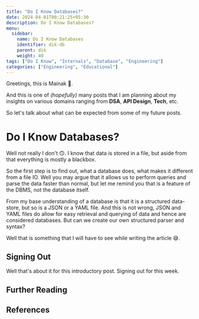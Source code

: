 ```yaml
---
title: "Do I Know Databases?"
date: 2024-04-01T00:21:25+05:30
description: Do I Know Databases?
menu:
  sidebar:
    name: Do I Know Databases
    identifier: dik-db
    parent: dik
    weight: 40
tags: ["Do I Know", "Internals", "Database", "Engineering"]
categories: ["Engineering", "Educational"]
---
```


Greetings, this is Mainak 👋. 

And this is one of *(hopefully)* many posts that I am planning about my insights on various domains ranging from **DSA**, **API Design**, **Tech**, etc.

So let's talk about what can be expected from some of my future posts.

# Do I Know Databases?
Well not really I don't 🙃. I know that data is stored in a file, but aside from that everything is mostly a blackbox.

So the first step is to find out, what a database does, what makes it different from a file IO. Well you may argue that it allows us to perform queries and parse the data faster than normal, but let me remind you that is a feature of the DBMS, not the database itself.

From my base understanding of a database is that it is a structured data-store, but so is a JSON or a YAML file. And this is not wrong, JSON and YAML files do allow for easy retrieval and querying of data and hence are considered databases. But can we create our own structured parser and syntax?

Well that is something that I will have to see while writing the article 😅.

## Signing Out
Well that's about it for this introductory post. Signing out for this week.

## Further Reading

## References